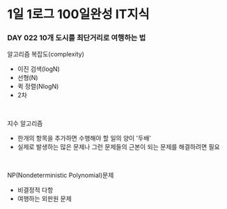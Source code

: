 # 1일 1로그 100일완성 IT지식
### DAY 022 10개 도시를 최단거리로 여행하는 법
알고리즘 복잡도(complexity)
* 이진 검색(logN)
* 선형(N)
* 퀵 정렬(NlogN)
* 2차

<br>

지수 알고리즘
* 한개의 항목을 추가하면 수행해야 할 일의 양이 '두배' 
* 실제로 발생하는 많은 문제나 그런 문제들의 근본이 되는 문제를 해결하려면 필요

<br>

NP(Nondeterministic Polynomial)문제
* 비결정적 다항
* 여행하는 외판원 문제